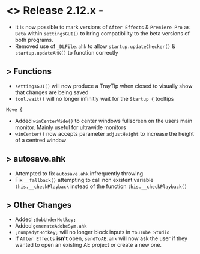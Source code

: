 # <> Release 2.12.x - 
- It is now possible to mark versions of `After Effects` & `Premiere Pro` as `Beta` within `settingsGUI()` to bring compatibility to the beta versions of both programs.
- Removed use of `_DLFile.ahk` to allow `startup.updateChecker()` & `startup.updateAHK()` to function correctly

## > Functions
- `settingsGUI()` will now produce a TrayTip when closed to visually show that changes are being saved
- `tool.wait()` will no longer infinitly wait for the `Startup {` tooltips

`Move {`
- Added `winCenterWide()` to center windows fullscreen on the users main monitor. Mainly useful for ultrawide monitors
- `winCenter()` now accepts parameter `adjustHeight` to increase the height of a centred window

## > autosave.ahk
- Attempted to fix `autosave.ahk` infrequently throwing
- Fix `__fallback()` attempting to call non existent variable `this.__checkPlayback` instead of the function `this.__checkPlayback()`

## > Other Changes
- Added `;SubUnderHotkey;`
- Added `generateAdobeSym.ahk`
- `;numpadytHotkey;` will no longer block inputs in `YouTube Studio`
- If `After Effects` **isn't** open, `sendToAE.ahk` will now ask the user if they wanted to open an existing AE project or create a new one.